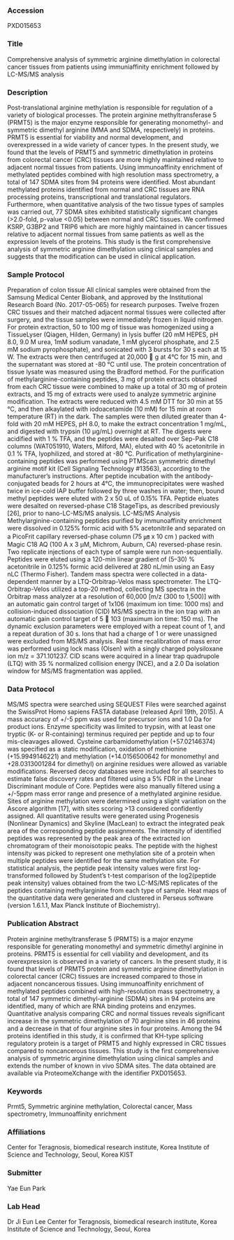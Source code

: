 ### Accession
PXD015653

### Title
Comprehensive analysis of symmetric arginine dimethylation in colorectal cancer tissues from patients using immuniaffinity enrichment followed by LC-MS/MS analysis

### Description
Post-translational arginine methylation is responsible for regulation of a variety of biological processes. The protein arginine methyltransferase 5 (PRMT5) is the major enzyme responsible for generating monomethyl- and symmetric dimethyl arginine (MMA and SDMA, respectively) in proteins. PRMT5 is essential for viability and normal development, and overexpressed in a wide variety of cancer types. In the present study, we found that the levels of PRMT5 and symmetric dimethylation in proteins from colorectal cancer (CRC) tissues are more highly maintained relative to adjacent normal tissues from patients. Using immunoaffinity enrichment of methylated peptides combined with high resolution mass spectrometry, a total of 147 SDMA sites from 94 proteins were identified. Most abundant methylated proteins identified from normal and CRC tissues are RNA processing proteins, transcriptional and translational regulators. Furthermore, when quantitative analysis of the two tissue types of samples was carried out, 77 SDMA sites exhibited statistically significant changes (>2.0-fold, p-value <0.05) between normal and CRC tissues. We confirmed KSRP, G3BP2 and TRIP6 which are more highly maintained in cancer tissues relative to adjacent normal tissues from same patients as well as the expression levels of the proteins. This study is the first comprehensive analysis of symmetric arginine dimethylation using clinical samples and suggests that the modification can be used in clinical application.

### Sample Protocol
Preparation of colon tissue All clinical samples were obtained from the Samsung Medical Center Biobank, and approved by the Institutional Research Board (No. 2017-05-065) for research purposes. Twelve frozen CRC tissues and their matched adjacent normal tissues were collected after surgery, and the tissue samples were immediately frozen in liquid nitrogen. For protein extraction, 50 to 100 mg of tissue was homogenized using a TissueLyser (Qiagen, Hilden, Germany) in lysis buffer (20 mM HEPES, pH 8.0, 9.0 M urea, 1mM sodium vanadate, 1 mM glycerol phosphate, and 2.5 mM sodium pyrophosphate), and sonicated with 3 bursts for 30 s each at 15 W. The extracts were then centrifuged at 20,000  g at 4°C for 15 min, and the supernatant was stored at -80 °C until use. The protein concentration of tissue lysate was measured using the Bradford method. For the purification of methylarginine-containing peptides, 3 mg of protein extracts obtained from each CRC tissue were combined to make up a total of 30 mg of protein extracts, and 15 mg of extracts were used to analyze symmetric arginine modification. The extracts were reduced with 4.5 mM DTT for 30 min at 55 °C, and then alkaylated with iodoacetamide (10 mM) for 15 min at room temperature (RT) in the dark. The samples were then diluted greater than 4-fold with 20 mM HEPES, pH 8.0, to make the extract concentration 1 mg/mL, and digested with trypsin (10 µg/mL) overnight at RT. The digests were acidified with 1 % TFA, and the peptides were desalted over Sep-Pak C18 columns (WAT051910, Waters, Milford, MA), eluted with 40 % acetonitrile in 0.1 % TFA, lyophilized, and stored at -80 °C. Purification of methylarginine-containing peptides was performed using PTMScan symmetric dimethyl arginine motif kit (Cell Signaling Technology #13563), according to the manufacturer’s instructions. After peptide incubation with the antibody-conjugated beads for 2 hours at 4°C, the immunoprecipitates were washed twice in ice-cold IAP buffer followed by three washes in water; then, bound methyl peptides were eluted with 2 x 50 uL of 0.15% TFA. Peptide eluates were desalted on reversed-phase C18 StageTips, as described previously [26], prior to nano-LC-MS/MS analysis. LC-MS/MS Analysis Methylarginine-containing peptides purified by immunoaffinity enrichment were dissolved in 0.125% formic acid with 5% acetonitrile and separated on a PicoFrit capillary reversed-phase column (75 ㎛ x 10 cm ) packed with Magic C18 AQ (100 A x 3 μM, Michrom, Auburn, CA) reversed-phase resin. Two replicate injections of each type of sample were run non-sequentially. Peptides were eluted using a 120-min linear gradient of (5–30) % acetonitrile in 0.125% formic acid delivered at 280 nL/min using an Easy nLC (Thermo Fisher). Tandem mass spectra were collected in a data-dependent manner by a LTQ-Orbitrap-Velos mass spectrometer. The LTQ-Orbitrap-Velos utilized a top-20 method, collecting MS spectra in the Orbitrap mass analyzer at a resolution of 60,000 [m/z (300 to 1,500)] with an automatic gain control target of 1x106 (maximum ion time: 1000 ms) and collision-induced dissociation (CID) MS/MS spectra in the ion trap with an automatic gain control target of 5  103 (maximum ion time: 150 ms). The dynamic exclusion parameters were employed with a repeat count of 1, and a repeat duration of 30 s. Ions that had a charge of 1 or were unassigned were excluded from MS/MS analysis. Real time recalibration of mass error was performed using lock mass (Olsen) with a singly charged polysiloxane ion m/z = 371.101237. CID scans were acquired in a linear trap quadrupole (LTQ) with 35 % normalized collision energy (NCE), and a 2.0 Da isolation window for MS/MS fragmentation was applied.

### Data Protocol
MS/MS spectra were searched using SEQUEST Files were searched against the SwissProt Homo sapiens FASTA database (released April 19th, 2015). A mass accuracy of +/-5 ppm was used for precursor ions and 1.0 Da for product ions. Enzyme specificity was limited to trypsin, with at least one tryptic (K- or R-containing) terminus required per peptide and up to four mis-cleavages allowed. Cysteine carbamidomethylation (+57.02146374) was specified as a static modification, oxidation of methionine (+15.9949146221) and methylation (+14.0156500642 for monomethyl and +28.0313001284 for dimethyl) on arginine residues were allowed as variable modifications. Reversed decoy databases were included for all searches to estimate false discovery rates and filtered using a 5% FDR in the Linear Discriminant module of Core. Peptides were also manually filtered using a +/-5ppm mass error range and presence of a methylated arginine residue. Sites of arginine methylation were determined using a slight variation on the Ascore algorithm [17], with sites scoring >13 considered confidently assigned.      All quantitative results were generated using Progenesis (Nonlinear Dynamics) and Skyline (MacLean) to extract the integrated peak area of the corresponding peptide assignments. The intensity of identified peptides was represented by the peak area of the extracted ion chromatogram of their monoisotopic peaks. The peptide with the highest intensity was picked to represent one methylation site of a protein when multiple peptides were identified for the same methylation site. For statistical analysis, the peptide peak intensity values were first log-transformed followed by Student’s t-test comparison of the log2(peptide peak intensity) values obtained from the two LC-MS/MS replicates of the peptides containing methylarginine from each type of sample.  Heat maps of the quantitative data were generated and clustered in Perseus software (version 1.6.1.1, Max Planck Institute of Biochemistry).

### Publication Abstract
Protein arginine methyltransferase 5 (PRMT5) is a major enzyme responsible for generating monomethyl and symmetric dimethyl arginine in proteins. PRMT5 is essential for cell viability and development, and its overexpression is observed in a variety of cancers. In the present study, it is found that levels of PRMT5 protein and symmetric arginine dimethylation in colorectal cancer (CRC) tissues are increased compared to those in adjacent noncancerous tissues. Using immunoaffinity enrichment of methylated peptides combined with high-resolution mass spectrometry, a total of 147 symmetric dimethyl-arginine (SDMA) sites in 94 proteins are identified, many of which are RNA binding proteins and enzymes. Quantitative analysis comparing CRC and normal tissues reveals significant increase in the symmetric dimethylation of 70 arginine sites in 46 proteins and a decrease in that of four arginine sites in four proteins. Among the 94 proteins identified in this study, it is confirmed that KH-type splicing regulatory protein is a target of PRMT5 and highly expressed in CRC tissues compared to noncancerous tissues. This study is the first comprehensive analysis of symmetric arginine dimethylation using clinical samples and extends the number of known in vivo SDMA sites. The data obtained are available via ProteomeXchange with the identifier PXD015653.

### Keywords
Prmt5, Symmetric arginine methylation, Colorectal cancer, Mass spectrometry, Immunoaffinity enrichment

### Affiliations
Center for Teragnosis, biomedical research institute, Korea Institute of Science and Technology, Seoul, Korea
KIST

### Submitter
Yae Eun Park

### Lab Head
Dr Ji Eun Lee
Center for Teragnosis, biomedical research institute, Korea Institute of Science and Technology, Seoul, Korea


